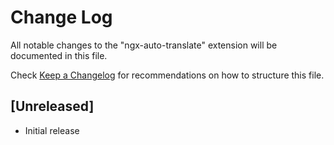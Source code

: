 # Change Log

All notable changes to the "ngx-auto-translate" extension will be documented in this file.

Check [Keep a Changelog](http://keepachangelog.com/) for recommendations on how to structure this file.

## [Unreleased]

- Initial release